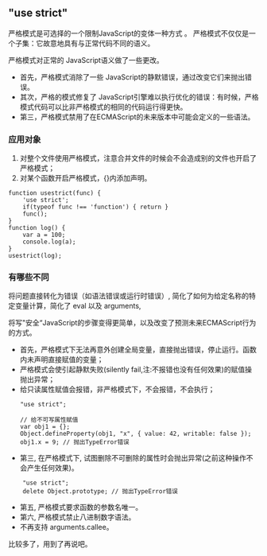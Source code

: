 

## "use strict"

严格模式是可选择的一个限制JavaScript的变体一种方式 。
严格模式不仅仅是一个子集：它故意地具有与正常代码不同的语义。

严格模式对正常的 JavaScript语义做了一些更改。
- 首先，严格模式消除了一些 JavaScript的静默错误，通过改变它们来抛出错误。
- 其次，严格的模式修复了 JavaScript引擎难以执行优化的错误：有时候，严格模式代码可以比非严格模式的相同的代码运行得更快。
- 第三，严格模式禁用了在ECMAScript的未来版本中可能会定义的一些语法。

### 应用对象

1. 对整个文件使用严格模式，注意合并文件的时候会不会造成别的文件也开启了严格模式；
2. 对某个函数开启严格模式，{}内添加声明。
```
function usestrict(func) {
    'use strict';
    if(typeof func !== 'function') { return }
    func();
}
function log() {
    var a = 100;
    console.log(a);
}
usestrict(log);
```

### 有哪些不同

将问题直接转化为错误（如语法错误或运行时错误）, 简化了如何为给定名称的特定变量计算，简化了 eval 以及 arguments, 

将写"安全“JavaScript的步骤变得更简单，以及改变了预测未来ECMAScript行为的方式。

- 首先，严格模式下无法再意外创建全局变量，直接抛出错误，停止运行。函数内未声明直接赋值的变量；
- 严格模式会使引起静默失败(silently fail,注:不报错也没有任何效果)的赋值操抛出异常；
- 给只读属性赋值会报错，非严格模式下，不会报错，不会执行；
    ```
    "use strict";

    // 给不可写属性赋值
    var obj1 = {};
    Object.defineProperty(obj1, "x", { value: 42, writable: false });
    obj1.x = 9; // 抛出TypeError错误
    ```
- 第三, 在严格模式下, 试图删除不可删除的属性时会抛出异常(之前这种操作不会产生任何效果)。
```
    "use strict";
    delete Object.prototype; // 抛出TypeError错误
```

- 第五, 严格模式要求函数的参数名唯一。
- 第六, 严格模式禁止八进制数字语法。
- 不再支持 arguments.callee。


比较多了，用到了再说吧。